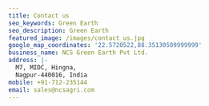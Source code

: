 ```yaml
---
title: Contact us
seo_keywords: Green Earth
seo_description: Green Earth
featured_image: /images/contact_us.jpg
google_map_coordinates: '22.5720522,88.35130509999999'
business_name: NCS Green Earth Pvt Ltd.
address: |-
  M7, MIDC, Hingna,
  Nagpur-440016, India
mobile: +91-712-235144
email: sales@ncsagri.com
---
```


